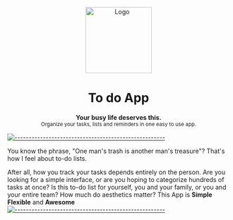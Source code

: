<p align="center">
  <img src="https://raw.githubusercontent.com/andreasbm/readme/master/assets/logo-shadow.png" alt="Logo" width="150" height="150" />
</p>
<h1 align="center">To do App</h1>
<p align="center">
  <b>Your busy life deserves this.</b></br>
  <sub>Organize your tasks, lists and reminders in one easy to use app.<sub>
</p>

[![-----------------------------------------------------](https://raw.githubusercontent.com/andreasbm/readme/master/assets/lines/colored.png)](#table-of-contents)

You know the phrase, "One man's trash is another man's treasure"? That's how I feel about to-do lists.

After all, how you track your tasks depends entirely on the person. Are you looking for a simple interface, or are you hoping to categorize hundreds of tasks at once? Is this to-do list for yourself, you and your family, or you and your entire team? How much do aesthetics matter?
This App is 
**Simple**
**Flexible** and
**Awesome**
[![-----------------------------------------------------](https://raw.githubusercontent.com/andreasbm/readme/master/assets/lines/colored.png)](#table-of-contents)
